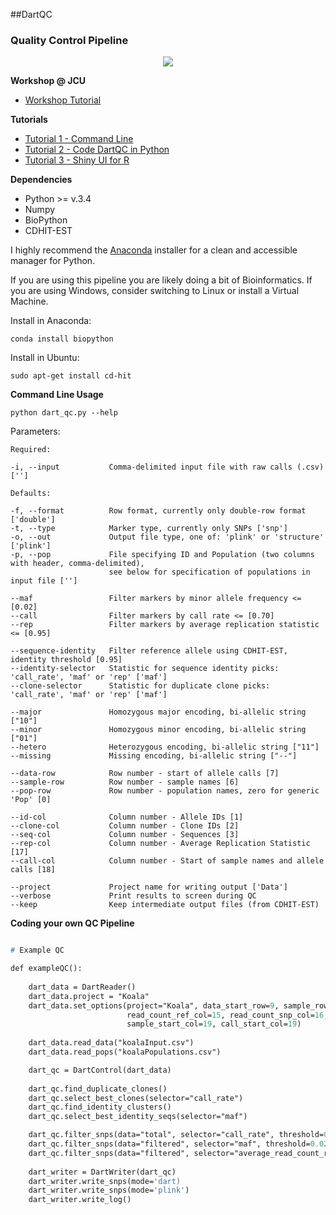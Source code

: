 ##DartQC
### Quality Control Pipeline

<p align="center">
 <img src="https://github.com/esteinig/dartQC/blob/master/dart_qc.png">
</p>

**Workshop @ JCU**

* [Workshop Tutorial](https://github.com/esteinig/dartQC/blob/master/workshop.md)

**Tutorials**

* [Tutorial 1 - Command Line]()
* [Tutorial 2 - Code DartQC in Python]()
* [Tutorial 3 - Shiny UI for R]()

**Dependencies**

* Python >= v.3.4
* Numpy
* BioPython
* CDHIT-EST

I highly recommend the [Anaconda](https://www.continuum.io/downloads) installer for a clean and accessible manager for Python. 

If you are using this pipeline you are likely doing a bit of Bioinformatics. If you are using Windows, consider switching to Linux or install a Virtual Machine.

Install in Anaconda:

`conda install biopython`

Install in Ubuntu: 

`sudo apt-get install cd-hit`

**Command Line Usage**

`python dart_qc.py --help`

Parameters:

```
Required:

-i, --input           Comma-delimited input file with raw calls (.csv) ['']

Defaults:

-f, --format          Row format, currently only double-row format ['double']
-t, --type            Marker type, currently only SNPs ['snp']
-o, --out             Output file type, one of: 'plink' or 'structure' ['plink']
-p, --pop             File specifying ID and Population (two columns with header, comma-delimited), 
                      see below for specification of populations in input file ['']

--maf                 Filter markers by minor allele frequency <= [0.02]
--call                Filter markers by call rate <= [0.70]
--rep                 Filter markers by average replication statistic <= [0.95]

--sequence-identity   Filter reference allele using CDHIT-EST, identity threshold [0.95]
--identity-selector   Statistic for sequence identity picks: 'call_rate', 'maf' or 'rep' ['maf']
--clone-selector      Statistic for duplicate clone picks: 'call_rate', 'maf' or 'rep' ['maf']

--major               Homozygous major encoding, bi-allelic string ["10"]
--minor               Homozygous minor encoding, bi-allelic string ["01"]
--hetero              Heterozygous encoding, bi-allelic string ["11"]
--missing             Missing encoding, bi-allelic string ["--"]

--data-row            Row number - start of allele calls [7]
--sample-row          Row number - sample names [6]
--pop-row             Row number - population names, zero for generic 'Pop' [0]

--id-col              Column number - Allele IDs [1]
--clone-col           Column number - Clone IDs [2]
--seq-col             Column number - Sequences [3]
--rep-col             Column number - Average Replication Statistic [17]
--call-col            Column number - Start of sample names and allele calls [18]

--project             Project name for writing output ['Data']
--verbose             Print results to screen during QC
--keep                Keep intermediate output files (from CDHIT-EST)
```

**Coding your own QC Pipeline**

```p

# Example QC

def exampleQC():
    
    dart_data = DartReader()
    dart_data.project = "Koala"
    dart_data.set_options(project="Koala", data_start_row=9, sample_row=8,
                          read_count_ref_col=15, read_count_snp_col=16, rep_average_col=18,
                          sample_start_col=19, call_start_col=19)
    
    dart_data.read_data("koalaInput.csv")
    dart_data.read_pops("koalaPopulations.csv")

    dart_qc = DartControl(dart_data)
    
    dart_qc.find_duplicate_clones()
    dart_qc.select_best_clones(selector="call_rate")
    dart_qc.find_identity_clusters()
    dart_qc.select_best_identity_seqs(selector="maf")

    dart_qc.filter_snps(data="total", selector="call_rate", threshold=0.70, comparison="<=")
    dart_qc.filter_snps(data="filtered", selector="maf", threshold=0.02, comparison="<=")
    dart_qc.filter_snps(data="filtered", selector="average_read_count_ref", threshold=50, comparison="<=")
    
    dart_writer = DartWriter(dart_qc)
    dart_writer.write_snps(mode='dart)
    dart_writer.write_snps(mode='plink')
    dart_writer.write_log()
    
```
